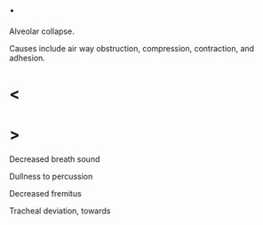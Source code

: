 # .

Alveolar collapse.

Causes include air way obstruction, compression, contraction, and adhesion.

# <

# >

Decreased breath sound

Dullness to percussion

Decreased fremitus

Tracheal deviation, towards
